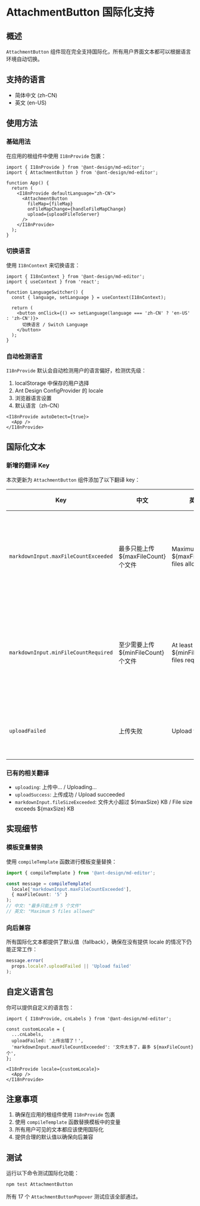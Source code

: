 # AttachmentButton 国际化支持

## 概述

`AttachmentButton` 组件现在完全支持国际化，所有用户界面文本都可以根据语言环境自动切换。

## 支持的语言

- 简体中文 (zh-CN)
- 英文 (en-US)

## 使用方法

### 基础用法

在应用的根组件中使用 `I18nProvide` 包裹：

```tsx
import { I18nProvide } from '@ant-design/md-editor';
import { AttachmentButton } from '@ant-design/md-editor';

function App() {
  return (
    <I18nProvide defaultLanguage="zh-CN">
      <AttachmentButton
        fileMap={fileMap}
        onFileMapChange={handleFileMapChange}
        upload={uploadFileToServer}
      />
    </I18nProvide>
  );
}
```

### 切换语言

使用 `I18nContext` 来切换语言：

```tsx
import { I18nContext } from '@ant-design/md-editor';
import { useContext } from 'react';

function LanguageSwitcher() {
  const { language, setLanguage } = useContext(I18nContext);
  
  return (
    <button onClick={() => setLanguage(language === 'zh-CN' ? 'en-US' : 'zh-CN')}>
      切换语言 / Switch Language
    </button>
  );
}
```

### 自动检测语言

`I18nProvide` 默认会自动检测用户的语言偏好，检测优先级：

1. localStorage 中保存的用户选择
2. Ant Design ConfigProvider 的 locale
3. 浏览器语言设置
4. 默认语言（zh-CN）

```tsx
<I18nProvide autoDetect={true}>
  <App />
</I18nProvide>
```

## 国际化文本

### 新增的翻译 Key

本次更新为 `AttachmentButton` 组件添加了以下翻译 key：

| Key | 中文 | 英文 | 说明 |
|-----|------|------|------|
| `markdownInput.maxFileCountExceeded` | 最多只能上传 ${maxFileCount} 个文件 | Maximum ${maxFileCount} files allowed | 超过最大文件数量限制 |
| `markdownInput.minFileCountRequired` | 至少需要上传 ${minFileCount} 个文件 | At least ${minFileCount} files required | 未达到最小文件数量要求 |
| `uploadFailed` | 上传失败 | Upload failed | 文件上传失败 |

### 已有的相关翻译

- `uploading`: 上传中... / Uploading...
- `uploadSuccess`: 上传成功 / Upload succeeded
- `markdownInput.fileSizeExceeded`: 文件大小超过 ${maxSize} KB / File size exceeds ${maxSize} KB

## 实现细节

### 模板变量替换

使用 `compileTemplate` 函数进行模板变量替换：

```typescript
import { compileTemplate } from '@ant-design/md-editor';

const message = compileTemplate(
  locale['markdownInput.maxFileCountExceeded'],
  { maxFileCount: '5' }
);
// 中文: "最多只能上传 5 个文件"
// 英文: "Maximum 5 files allowed"
```

### 向后兼容

所有国际化文本都提供了默认值（fallback），确保在没有提供 locale 的情况下仍能正常工作：

```typescript
message.error(
  props.locale?.uploadFailed || 'Upload failed'
);
```

## 自定义语言包

你可以提供自定义的语言包：

```tsx
import { I18nProvide, cnLabels } from '@ant-design/md-editor';

const customLocale = {
  ...cnLabels,
  uploadFailed: '上传出错了！',
  'markdownInput.maxFileCountExceeded': '文件太多了，最多 ${maxFileCount} 个',
};

<I18nProvide locale={customLocale}>
  <App />
</I18nProvide>
```

## 注意事项

1. 确保在应用的根组件使用 `I18nProvide` 包裹
2. 使用 `compileTemplate` 函数替换模板中的变量
3. 所有用户可见的文本都应该使用国际化
4. 提供合理的默认值以确保向后兼容

## 测试

运行以下命令测试国际化功能：

```bash
npm test AttachmentButton
```

所有 17 个 `AttachmentButtonPopover` 测试应该全部通过。

